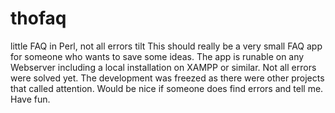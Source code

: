 # thofaq
little FAQ in Perl, not all errors tilt 
This should really be a very small FAQ app for someone
who wants to save some ideas. The app is runable on any
Webserver including a local installation on XAMPP or similar.
Not all errors were solved yet. The development was freezed
as there were other projects that called attention.
Would be nice if someone does find errors and tell me.
Have fun.
